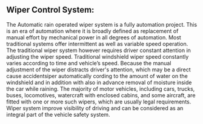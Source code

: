 ## Wiper Control System:

The Automatic rain operated wiper system is a fully automation project. 
This is an era of automation where it is broadly defined as replacement of manual effort by mechanical power in all degrees of automation.
Most traditional systems offer intermittent as well as variable speed operation. The traditional wiper system however requires driver constant attention in adjusting the wiper speed. 
Traditional windshield wiper speed constantly varies according to time and vehicle’s speed. Because the manual adjustment of the wiper distracts driver's attention, which may be a direct cause accidentsiper automatically cording to the amount of water on the windshield and in addition with also in advance removal of moisture inside the car while raining.
The majority of motor vehicles, including cars, trucks, buses, locomotives, watercraft with enclosed cabins, and some aircraft, are fitted with one or more such wipers, which are usually legal requirements. Wiper system improve visibility of driving and can be considered as an integral part of the vehicle safety system.
